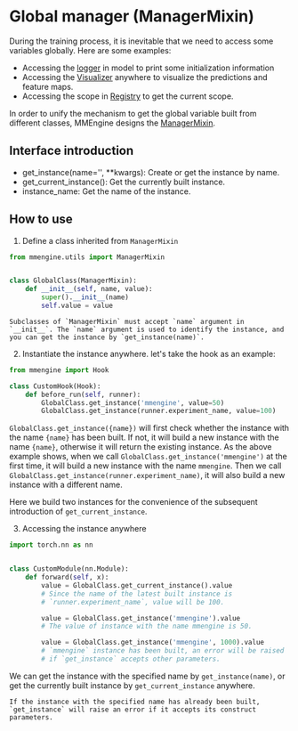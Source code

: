 # Global manager (ManagerMixin)

During the training process, it is inevitable that we need to access some variables globally. Here are some examples:

- Accessing the [logger](mmengine.logging.MMLogger) in model to print some initialization information
- Accessing the [Visualizer](mmengine.config.Config) anywhere to visualize the predictions and feature maps.
- Accessing the scope in [Registry](mmengine.registry.Registry) to get the current scope.

In order to unify the mechanism to get the global variable built from different classes, MMEngine designs the [ManagerMixin](mmengine.utils.ManagerMixin).

## Interface introduction

- get_instance(name='', \*\*kwargs): Create or get the instance by name.
- get_current_instance(): Get the currently built instance.
- instance_name: Get the name of the instance.

## How to use

1. Define a class inherited from `ManagerMixin`

```python
from mmengine.utils import ManagerMixin


class GlobalClass(ManagerMixin):
    def __init__(self, name, value):
        super().__init__(name)
        self.value = value
```

```{note}
Subclasses of `ManagerMixin` must accept `name` argument in `__init__`. The `name` argument is used to identify the instance, and you can get the instance by `get_instance(name)`.
```

2. Instantiate the instance anywhere. let's take the hook as an example:

```python
from mmengine import Hook

class CustomHook(Hook):
    def before_run(self, runner):
        GlobalClass.get_instance('mmengine', value=50)
        GlobalClass.get_instance(runner.experiment_name, value=100)
```

`GlobalClass.get_instance({name})` will first check whether the instance with the name `{name}` has been built. If not, it will build a new instance with the name `{name}`, otherwise it will return the existing instance. As the above example shows, when we call `GlobalClass.get_instance('mmengine')` at the first time, it will build a new instance with the name `mmengine`. Then we call `GlobalClass.get_instance(runner.experiment_name)`, it will also build a new instance with a different name.

Here we build two instances for the convenience of the subsequent introduction of `get_current_instance`.

3. Accessing the instance anywhere

```python
import torch.nn as nn


class CustomModule(nn.Module):
    def forward(self, x):
        value = GlobalClass.get_current_instance().value
        # Since the name of the latest built instance is
        # `runner.experiment_name`, value will be 100.

        value = GlobalClass.get_instance('mmengine').value
        # The value of instance with the name mmengine is 50.

        value = GlobalClass.get_instance('mmengine', 1000).value
        # `mmengine` instance has been built, an error will be raised
        # if `get_instance` accepts other parameters.
```

We can get the instance with the specified name by `get_instance(name)`, or get the currently built instance by `get_current_instance` anywhere.

```{warning}
If the instance with the specified name has already been built, `get_instance` will raise an error if it accepts its construct parameters.
```
